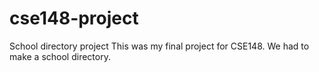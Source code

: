 # cse148-project
School directory project
This was my final project for CSE148. We had to make a school directory.
